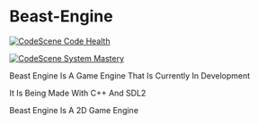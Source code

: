 # Beast-Engine


[![CodeScene Code Health](https://codescene.io/projects/13404/status-badges/code-health)](https://codescene.io/projects/13404)

[![CodeScene System Mastery](https://codescene.io/projects/13404/status-badges/system-mastery)](https://codescene.io/projects/13404)

Beast Engine Is A Game Engine That Is Currently In Development

It Is Being Made With C++ And SDL2

Beast Engine Is A 2D Game Engine

